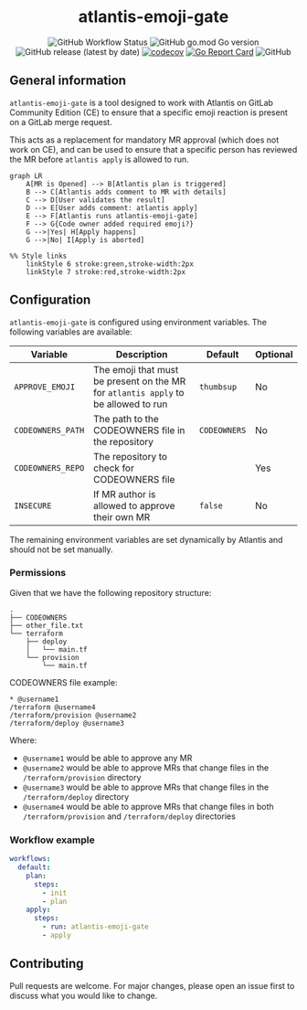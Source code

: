 <div align="center">

# atlantis-emoji-gate

![GitHub Workflow Status](https://img.shields.io/github/actions/workflow/status/shini4i/atlantis-emoji-gate/run-tests.yml?branch=main)
![GitHub go.mod Go version](https://img.shields.io/github/go-mod/go-version/shini4i/atlantis-emoji-gate)
![GitHub release (latest by date)](https://img.shields.io/github/v/release/shini4i/atlantis-emoji-gate)
[![codecov](https://codecov.io/gh/shini4i/atlantis-emoji-gate/graph/badge.svg?token=1AZLXDU1HP)](https://codecov.io/gh/shini4i/atlantis-emoji-gate)
[![Go Report Card](https://goreportcard.com/badge/github.com/shini4i/atlantis-emoji-gate)](https://goreportcard.com/report/github.com/shini4i/atlantis-emoji-gate)
![GitHub](https://img.shields.io/github/license/shini4i/atlantis-emoji-gate)


</div>

## General information

`atlantis-emoji-gate` is a tool designed to work with Atlantis on GitLab Community Edition (CE) to ensure that a
specific emoji reaction is present on a GitLab merge request.

This acts as a replacement for mandatory MR approval (which does not work on CE), and can be used to ensure that a
specific person has reviewed the MR before `atlantis apply` is allowed to run.

```mermaid
graph LR
    A[MR is Opened] --> B[Atlantis plan is triggered]
    B --> C[Atlantis adds comment to MR with details]
    C --> D[User validates the result]
    D --> E[User adds comment: atlantis apply]
    E --> F[Atlantis runs atlantis-emoji-gate]
    F --> G{Code owner added required emoji?}
    G -->|Yes| H[Apply happens]
    G -->|No| I[Apply is aborted]

%% Style links
    linkStyle 6 stroke:green,stroke-width:2px
    linkStyle 7 stroke:red,stroke-width:2px
```

## Configuration

`atlantis-emoji-gate` is configured using environment variables. The following variables are available:

| Variable          | Description                                                                        | Default      | Optional |
|-------------------|------------------------------------------------------------------------------------|--------------|----------|
| `APPROVE_EMOJI`   | The emoji that must be present on the MR for `atlantis apply` to be allowed to run | `thumbsup`   | No       |
| `CODEOWNERS_PATH` | The path to the CODEOWNERS file in the repository                                  | `CODEOWNERS` | No       |
| `CODEOWNERS_REPO` | The repository to check for CODEOWNERS file                                        |              | Yes      |
| `INSECURE`        | If MR author is allowed to approve their own MR                                    | `false`      | No       |

The remaining environment variables are set dynamically by Atlantis and should not be set manually.

### Permissions

Given that we have the following repository structure:
```
.
├── CODEOWNERS
├── other_file.txt
└── terraform
    ├── deploy
    │   └── main.tf
    └── provision
        └── main.tf
```

CODEOWNERS file example:

```
* @username1
/terraform @username4
/terraform/provision @username2
/terraform/deploy @username3
```

Where:
- `@username1` would be able to approve any MR
- `@username2` would be able to approve MRs that change files in the `/terraform/provision` directory
- `@username3` would be able to approve MRs that change files in the `/terraform/deploy` directory
- `@username4` would be able to approve MRs that change files in both `/terraform/provision` and `/terraform/deploy` directories

### Workflow example

```yaml
workflows:
  default:
    plan:
      steps:
        - init
        - plan
    apply:
      steps:
        - run: atlantis-emoji-gate
        - apply
```

## Contributing

Pull requests are welcome. For major changes, please open an issue first to discuss what you would like to change.
